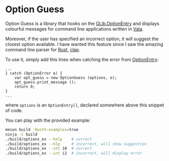 # Option Guess

Option Guess is a library that hooks on the [GLib.OptionEntry][optionentry] and displays colourful messages for command line applications written in [Vala][vala].

Moreover, if the user has specified an incorrect option, it will suggest the closest option available.
I have wanted this feature since I saw the amazing command line parser for [Rust][rust], [clap][clap].

To use it, simply add this lines when catching the error from [OptionEntry][optionentry]:

``` vala
...
} catch (OptionError e) {
	var opt_guess = new OptionGuess (options, e);
	opt_guess.print_message ();
	return 0;
}
...
```

where `options` is an `OptionEntry[]`, declared somewhere above this snippet of code.

You can play with the provided example:

``` bash
meson build -Dwith-examples=true
ninja -C build
./build/options_ex --help    # correct
./build/options_ex --hlp     # incorrect, will show suggestion
./build/options_ex --int 10  # correct
./build/options_ex --int i2  # incorrect, will display error
```

[clap]:https://clap.rs/
[optionentry]:https://valadoc.org/glib-2.0/GLib.OptionEntry.html
[rust]:https://www.rust-lang.org/
[vala]:https://wiki.gnome.org/Projects/Vala
